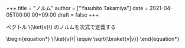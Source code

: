 +++
title = "ノルム"
author = ["Yasuhito Takamiya"]
date = 2021-04-05T00:00:00+09:00
draft = false
+++

ベクトル \\(\ket{v}\\) のノルムを次式で定義する

\begin{equation\*}
  \\|\ket{v}\\| \equiv \sqrt{\braket{v|v}}
\end{equation\*}

